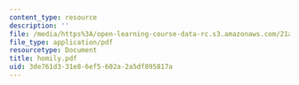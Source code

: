```yaml
---
content_type: resource
description: ''
file: /media/https%3A/open-learning-course-data-rc.s3.amazonaws.com/21a-212-myth-ritual-and-symbolism-spring-2004/3de761d331e86ef5602a2a5df895817a_homily.pdf
file_type: application/pdf
resourcetype: Document
title: homily.pdf
uid: 3de761d3-31e8-6ef5-602a-2a5df895817a
---
```

